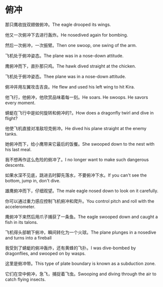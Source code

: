 # 俯冲

<p><span class="chinese">那只鹰收拢双翅做俯冲。</span><span class="english">The eagle drooped its wings.</span></p>

<p><span class="chinese">他又一次俯冲下去进行轰炸。</span><span class="english">He nosedived again for bombing.</span></p>

<p><span class="chinese">然后一次俯冲，一次振臂。</span><span class="english">Then one swoop, one swing of the arm.</span></p>

<p><span class="chinese">飞机处于俯冲姿态。</span><span class="english">The plane was in a nose-down attitude.</span></p>

<p><span class="chinese">鹰俯冲而下，直扑那只鸡。</span><span class="english">The hawk dived straight at the chicken.</span></p>

<p><span class="chinese">飞机处于俯冲姿态。</span><span class="english">Thee plane was in a nose-down attitude.</span></p>

<p><span class="chinese">俯冲并用左翼攻击吉良。</span><span class="english">He flew and used his left wing to hit Kira.</span></p>

<p><span class="chinese">他飞行，他俯冲，他欣赏品味着每一刻。</span><span class="english">He soars. He swoops. He savors every moment.</span></p>

<p><span class="chinese">蜻蜓在飞行中是如何旋转和俯冲的?。</span><span class="english">How does a dragonfly twirl and dive in flight?</span></p>

<p><span class="chinese">他使飞机直接对准敌坦克俯冲。</span><span class="english">He dived his plane straight at the enemy tanks.</span></p>

<p><span class="chinese">她俯冲而下，给小鹰带来它最后的饭餐。</span><span class="english">She swooped down to the nest with his last meal.</span></p>

<p><span class="chinese">我不想再作这么危险的俯冲了。</span><span class="english">I no longer want to make such dangerous descents.</span></p>

<p><span class="chinese">如果水深不见底，跳进去时脚先落水，不要俯冲下水。</span><span class="english">If you can't see the bottom, jump in, don't dive.</span></p>

<p><span class="chinese">雄鹰俯冲而下，仔细观望。</span><span class="english">The male eagle nosed down to look on it carefully.</span></p>

<p><span class="chinese">你可以通过重力感应控制飞机俯冲和爬升。</span><span class="english">You control pitch and roll with the accelerometer.</span></p>

<p><span class="chinese">鹰俯冲下来然后用爪子捕获了一条鱼。</span><span class="english">The eagle swooped down and caught a fish in its talons.</span></p>

<p><span class="chinese">飞机得头部朝下俯冲，瞬间转化为一个火球。</span><span class="english">The plane plunges in a nosedive and turns into a fireball</span></p>

<p><span class="chinese">我受到了蜻蜓的俯冲轰炸，还有黄蜂的飞扑。</span><span class="english">I was dive-bombed by dragonflies, and swooped on by wasps.</span></p>

<p><span class="chinese">这里是俯冲带。</span><span class="english">This type of plate boundary is known as a subduction zone.</span></p>

<p><span class="chinese">它们在空中俯冲，急飞，捕捉着飞虫。</span><span class="english">Swooping and diving through the air to catch flying insects.</span></p>

